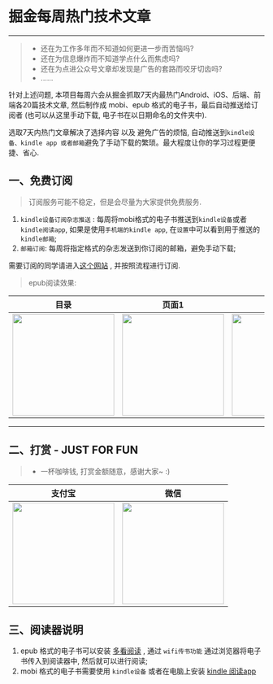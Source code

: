 # 掘金每周热门技术文章 
---------------------

> * 还在为工作多年而不知道如何更进一步而苦恼吗?
> * 还在为信息爆炸而不知道学点什么而焦虑吗?
> * 还在为点进公众号文章却发现是广告的套路而咬牙切齿吗?
> * ......

针对上述问题, 本项目每周六会从掘金抓取7天内最热门Android、iOS、后端、前端各20篇技术文章, 然后制作成 mobi、epub 格式的电子书，最后自动推送给订阅者 (也可以从这里手动下载, 电子书在以日期命名的文件夹中). 

选取7天内热门文章解决了选择内容 以及 避免广告的烦恼, 自动推送到`kindle设备、kindle app 或者邮箱`避免了手动下载的繁琐。最大程度让你的学习过程更便捷、省心.


## 一、免费订阅

> 订阅服务可能不稳定，但是会尽量为大家提供免费服务.

1. `kindle设备订阅杂志推送` : 每周将mobi格式的电子书推送到`kindle设备`或者`kindle阅读app`, 如果是使用`手机端的kindle app`, 在`设置`中可以看到用于推送的`kindle邮箱`;
2. `邮箱订阅`: 每周将指定格式的杂志发送到你订阅的邮箱，避免手动下载;

需要订阅的同学请进入[这个网站](http://economist.cool/hotblogs.html) , 并按照流程进行订阅.


> epub阅读效果:

|   目录   |   页面1   |     页面2 |
|------------|-----------|--------|
|<img src="https://img-blog.csdnimg.cn/20201124120617114.jpg" width="200"/>| <img src="https://img-blog.csdnimg.cn/20201124120629952.jpg" width="200"/>  | <img src="https://img-blog.csdnimg.cn/20201124120641938.jpg" width="200"/> 

-------------------------------------

## 二、打赏 - JUST FOR FUN

> * 一杯咖啡钱, 打赏金额随意，感谢大家~ :)


|   支付宝   |   微信    |
|------------|-----------|
|<img src="https://img-blog.csdnimg.cn/20200412132734488.JPG?x-oss-process=image/watermark,type_ZmFuZ3poZW5naGVpdGk,shadow_10,text_aHR0cHM6Ly9ibG9nLmNzZG4ubmV0L2Jib3lmZWl5dQ==,size_16,color_FFFFFF,t_70" width="200"/>| <img src="https://img-blog.csdnimg.cn/20200911174255577.jpg?x-oss-process=image/watermark,type_ZmFuZ3poZW5naGVpdGk,shadow_10,text_aHR0cHM6Ly9ibG9nLmNzZG4ubmV0L2Jib3lmZWl5dQ==,size_16,color_FFFFFF,t_70" width="200"/>  |


## 三、阅读器说明

1. epub 格式的电子书可以安装 [多看阅读](https://www.duokan.com/product) ,  通过 `wifi传书功能` 通过浏览器将电子书传入到阅读器中, 然后就可以进行阅读;
2. mobi 格式的电子书需要使用 `kindle设备` 或者在电脑上安装 [kindle 阅读app](https://www.amazon.cn/kindle-dbs/fd/kcp/ref=sv_kinc_0)
